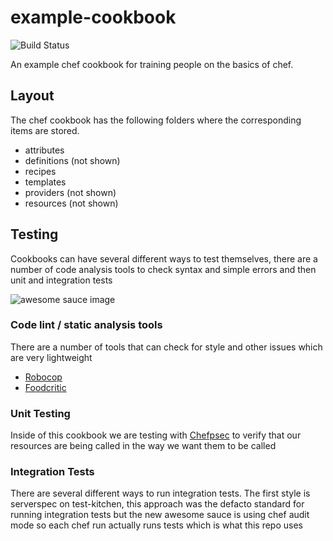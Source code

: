 # example-cookbook
![Build Status](https://travis-ci.org/bigbam505/example-cookbook.svg?branch=master)

An example chef cookbook for training people on the basics of chef.


## Layout

The chef cookbook has the following folders where the corresponding items are stored. 

- attributes
- definitions (not shown)
- recipes
- templates
- providers (not shown)
- resources (not shown)


## Testing

Cookbooks can have several different ways to test themselves, there are a number of code analysis tools to check syntax and simple errors and then unit and integration tests

![awesome sauce image](https://media.giphy.com/media/T4gMNMn9qF5wQ/giphy.gif)


### Code lint / static analysis tools

There are a number of tools that can check for style and other issues which are very lightweight

- [Robocop](https://github.com/bbatsov/rubocop)
- [Foodcritic](http://acrmp.github.io/foodcritic/)


### Unit Testing

Inside of this cookbook we are testing with [Chefpsec](https://github.com/sethvargo/chefspec) to verify that our resources are being called in the way we want them to be called


### Integration Tests

There are several different ways to run integration tests.  The first style is serverspec on test-kitchen, this approach was the defacto standard for running integration tests but the new awesome sauce is using chef audit mode so each chef run actually runs tests which is what this repo uses

